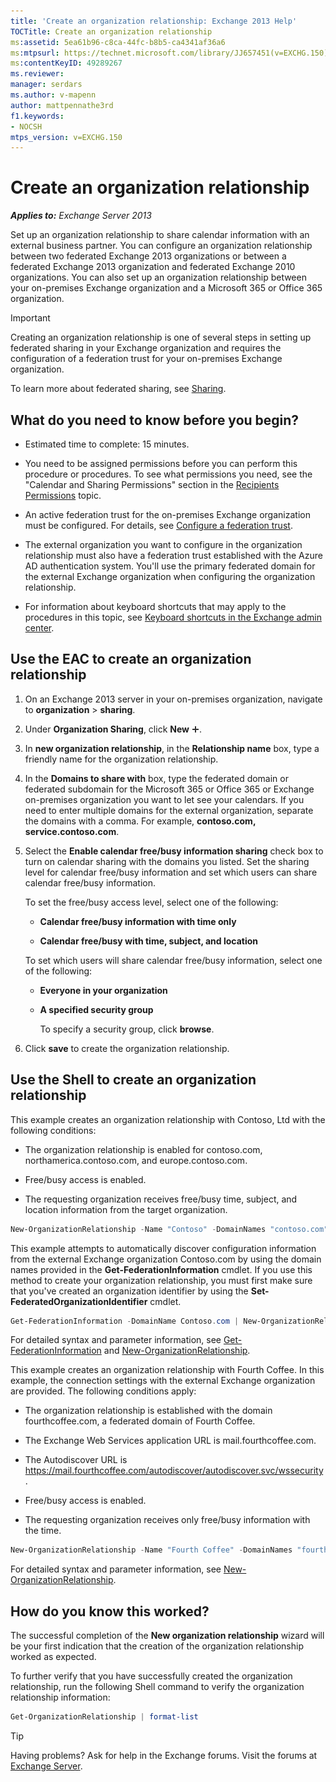 ```yaml
---
title: 'Create an organization relationship: Exchange 2013 Help'
TOCTitle: Create an organization relationship
ms:assetid: 5ea61b96-c8ca-44fc-b8b5-ca4341af36a6
ms:mtpsurl: https://technet.microsoft.com/library/JJ657451(v=EXCHG.150)
ms:contentKeyID: 49289267
ms.reviewer: 
manager: serdars
ms.author: v-mapenn
author: mattpennathe3rd
f1.keywords:
- NOCSH
mtps_version: v=EXCHG.150
---
```


# Create an organization relationship

_**Applies to:** Exchange Server 2013_

Set up an organization relationship to share calendar information with an external business partner. You can configure an organization relationship between two federated Exchange 2013 organizations or between a federated Exchange 2013 organization and federated Exchange 2010 organizations. You can also set up an organization relationship between your on-premises Exchange organization and a Microsoft 365 or Office 365 organization.

> [!IMPORTANT]
> Creating an organization relationship is one of several steps in setting up federated sharing in your Exchange organization and requires the configuration of a federation trust for your on-premises Exchange organization.

To learn more about federated sharing, see [Sharing](sharing-exchange-2013-help.md).

## What do you need to know before you begin?

- Estimated time to complete: 15 minutes.

- You need to be assigned permissions before you can perform this procedure or procedures. To see what permissions you need, see the "Calendar and Sharing Permissions" section in the [Recipients Permissions](recipients-permissions-exchange-2013-help.md) topic.

- An active federation trust for the on-premises Exchange organization must be configured. For details, see [Configure a federation trust](configure-a-federation-trust-exchange-2013-help.md).

- The external organization you want to configure in the organization relationship must also have a federation trust established with the Azure AD authentication system. You'll use the primary federated domain for the external Exchange organization when configuring the organization relationship.

- For information about keyboard shortcuts that may apply to the procedures in this topic, see [Keyboard shortcuts in the Exchange admin center](keyboard-shortcuts-in-the-exchange-admin-center-2013-help.md).

## Use the EAC to create an organization relationship

1. On an Exchange 2013 server in your on-premises organization, navigate to **organization** \> **sharing**.

2. Under **Organization Sharing**, click **New** ![Add Icon](images/JJ218640.c1e75329-d6d7-4073-a27d-498590bbb558(EXCHG.150).gif "Add Icon").

3. In **new organization relationship**, in the **Relationship name** box, type a friendly name for the organization relationship.

4. In the **Domains to share with** box, type the federated domain or federated subdomain for the Microsoft 365 or Office 365 or Exchange on-premises organization you want to let see your calendars. If you need to enter multiple domains for the external organization, separate the domains with a comma. For example, **contoso.com, service.contoso.com**.

5. Select the **Enable calendar free/busy information sharing** check box to turn on calendar sharing with the domains you listed. Set the sharing level for calendar free/busy information and set which users can share calendar free/busy information.

    To set the free/busy access level, select one of the following:

    - **Calendar free/busy information with time only**

    - **Calendar free/busy with time, subject, and location**

    To set which users will share calendar free/busy information, select one of the following:

    - **Everyone in your organization**

    - **A specified security group**

        To specify a security group, click **browse**.

6. Click **save** to create the organization relationship.

## Use the Shell to create an organization relationship

This example creates an organization relationship with Contoso, Ltd with the following conditions:

- The organization relationship is enabled for contoso.com, northamerica.contoso.com, and europe.contoso.com.

- Free/busy access is enabled.

- The requesting organization receives free/busy time, subject, and location information from the target organization.

```powershell
New-OrganizationRelationship -Name "Contoso" -DomainNames "contoso.com","northamerica.contoso.com","europe.contoso.com" -FreeBusyAccessEnabled $true -FreeBusyAccessLevel LimitedDetails
```

This example attempts to automatically discover configuration information from the external Exchange organization Contoso.com by using the domain names provided in the **Get-FederationInformation** cmdlet. If you use this method to create your organization relationship, you must first make sure that you've created an organization identifier by using the **Set-FederatedOrganizationIdentifier** cmdlet.

```powershell
Get-FederationInformation -DomainName Contoso.com | New-OrganizationRelationship -Name "Contoso" -FreeBusyAccessEnabled $true -FreeBusyAccessLevel LimitedDetails
```

For detailed syntax and parameter information, see [Get-FederationInformation](https://docs.microsoft.com/powershell/module/exchange/Get-FederationInformation) and [New-OrganizationRelationship](https://docs.microsoft.com/powershell/module/exchange/New-OrganizationRelationship).

This example creates an organization relationship with Fourth Coffee. In this example, the connection settings with the external Exchange organization are provided. The following conditions apply:

- The organization relationship is established with the domain fourthcoffee.com, a federated domain of Fourth Coffee.

- The Exchange Web Services application URL is mail.fourthcoffee.com.

- The Autodiscover URL is https://mail.fourthcoffee.com/autodiscover/autodiscover.svc/wssecurity.

- Free/busy access is enabled.

- The requesting organization receives only free/busy information with the time.

```powershell
New-OrganizationRelationship -Name "Fourth Coffee" -DomainNames "fourthcoffee.com" -FreeBusyAccessEnabled $true -FreeBusyAccessLevel AvailabilityOnly -TargetAutodiscoverEpr "https://mail.fourthcoffee.com/autodiscover/autodiscover.svc/wssecurity" -TargetApplicationUri "mail.fourthcoffee.com"
```

For detailed syntax and parameter information, see [New-OrganizationRelationship](https://docs.microsoft.com/powershell/module/exchange/New-OrganizationRelationship).

## How do you know this worked?

The successful completion of the **New organization relationship** wizard will be your first indication that the creation of the organization relationship worked as expected.

To further verify that you have successfully created the organization relationship, run the following Shell command to verify the organization relationship information:

```powershell
Get-OrganizationRelationship | format-list
```

> [!TIP]
> Having problems? Ask for help in the Exchange forums. Visit the forums at [Exchange Server](https://go.microsoft.com/fwlink/p/?linkid=60612).
